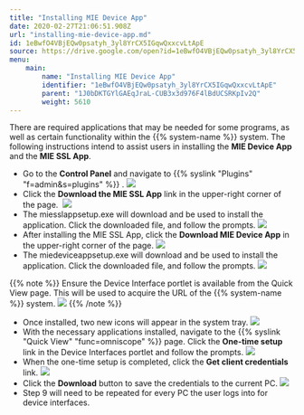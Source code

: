 ```yaml
---
title: "Installing MIE Device App"
date: 2020-02-27T21:06:51.908Z
url: "installing-mie-device-app.md"
id: 1eBwfO4VBjEQw0psatyh_3yl8YrCX5IGqwQxxcvLtApE
source: https://drive.google.com/open?id=1eBwfO4VBjEQw0psatyh_3yl8YrCX5IGqwQxxcvLtApE
menu:
    main:
        name: "Installing MIE Device App"
        identifier: "1eBwfO4VBjEQw0psatyh_3yl8YrCX5IGqwQxxcvLtApE"
        parent: "1J0bDKTGYlGAEqJraL-CUB3x3d976F4lBdUCSRKpIv2Q"
        weight: 5610
---
```

There are required applications that may be needed for some programs, as well as certain functionality within the {{% system-name %}} system. The following instructions intend to assist users in installing the **MIE Device App** and the **MIE SSL App**. 





* Go to the <strong>Control Panel</strong> and navigate to {{% syslink "Plugins" "f=admin&s=plugins" %}} .  ![](external_files/95c4888e789b2a2cea61ef660c3268e3.png)
* Click the <strong>Download the MIE SSL App</strong> link in the upper-right corner of the page.   ![](external_files/e9d86118c99537c669ac87478be88898.png)   
* The miesslappsetup.exe will download and be used to install the application. Click the downloaded file, and follow the prompts.  ![](external_files/8d8b6624655b480377b2ca9be384d8f1.png)
* After installing the MIE SSL App, click the <strong>Download MIE Device App</strong> in the upper-right corner of the page.  ![](external_files/d4b5dd480e316366525a54a0d3908096.png)
* The miedeviceappsetup.exe will download and be used to install the application. Click the downloaded file, and follow the prompts.  ![](external_files/c4f2049d5d8ffae483afe45faeef6bce.png)    

{{% note %}} Ensure the Device Interface portlet is available from the Quick View page. This will be used to acquire the URL of the {{% system-name %}} system. ![](external_files/aa0f2e269ce6df2578d974680984d505.png) {{% /note %}}

* Once installed, two new icons will appear in the system tray.  ![](external_files/a456599286c5b6c1db301513eab09647.png)
* With the necessary applications installed, navigate to the {{% syslink "Quick View" "func=omniscope" %}} page. Click the <strong>One-time setup</strong> link in the Device Interfaces portlet and follow the prompts.  ![](external_files/d51cebf7f25b77956db82ee45f71dcbd.png)   
* When the one-time setup is completed, click the <strong>Get client credentials</strong> link.  ![](external_files/08b486d6c49dc521ebd4151a39bfd5de.png)   
* Click the <strong>Download</strong> button to save the credentials to the current PC.  ![](external_files/814369fa869b78668331826e6a28710e.png)   
* Step 9 will need to be repeated for every PC the user logs into for device interfaces.
